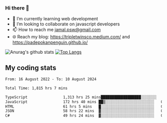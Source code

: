 ### Hi there 👋

<!--
**padepokanpenguin/padepokanpenguin** is a ✨ _special_ ✨ repository because its `README.md` (this file) appears on your GitHub profile.
-->

- 🌱 I’m currently learning  web development
- 👯 I’m looking to collaborate on javascript developers
- 📫 How to reach me jamal.psw@gmail.com
- 🌐 Reach my blog:
   https://tripletwinsco.medium.com/ and
   https://padepokanpenguin.github.io/

![Anurag's github stats](https://github-readme-stats.vercel.app/api?username=padepokanpenguin&count_private=true&disable_animations=false&show_icons=true&theme=default)
[![Top Langs](https://github-readme-stats.vercel.app/api/top-langs/?username=padepokanpenguin&theme=default&layout=compact)](https://github.com/padepokanpenguin)

## My coding stats

<!--START_SECTION:waka-->

```txt
From: 16 August 2022 - To: 10 August 2024

Total Time: 1,815 hrs 7 mins

TypeScript                1,313 hrs 25 mins██████████████████░░░░░░░   72.36 %
JavaScript                172 hrs 40 mins ██▒░░░░░░░░░░░░░░░░░░░░░░   09.51 %
HTML                      61 hrs 5 mins   █░░░░░░░░░░░░░░░░░░░░░░░░   03.37 %
JSON                      58 hrs 22 mins  ▓░░░░░░░░░░░░░░░░░░░░░░░░   03.22 %
C#                        49 hrs 24 mins  ▓░░░░░░░░░░░░░░░░░░░░░░░░   02.72 %
```

<!--END_SECTION:waka-->


